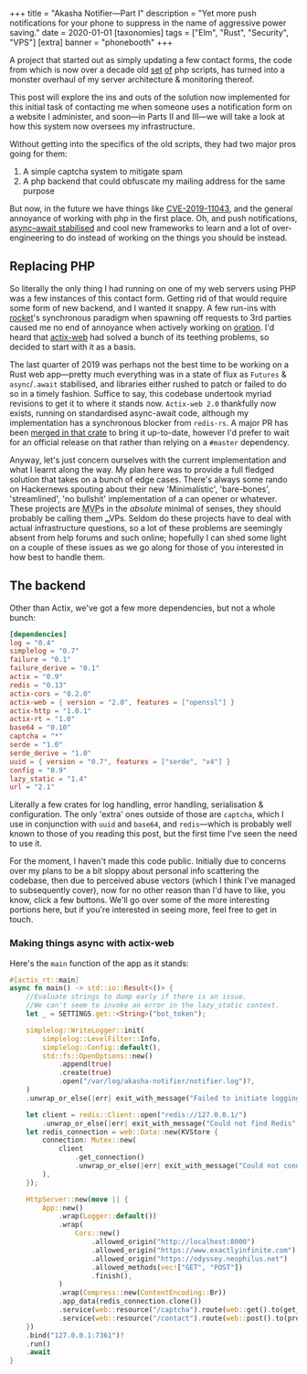 +++
title = "Akasha Notifier—Part I"
description = "Yet more push notifications for your phone to suppress in the name of aggressive power saving."
date = 2020-01-01
[taxonomies]
tags = ["Elm", "Rust", "Security", "VPS"]
[extra]
banner = "phonebooth"
+++

A project that started out as simply updating a few contact forms, the code from which is now over a decade old [set](https://github.com/Libbum/VeritasWeb/blob/fc3c137e417cb55e3138ebfb4aa467ba6d965882/dist/image.php) [of](https://github.com/Libbum/VeritasWeb/blob/fc3c137e417cb55e3138ebfb4aa467ba6d965882/dist/process.php) php scripts, has turned into a monster overhaul of my server architecture & monitoring thereof.

This post will explore the ins and outs of the solution now implemented for this initial task of contacting me when someone uses a notification form on a website I administer, and soon&mdash;in Parts II and III&mdash;we will take a look at how this system now oversees my infrastructure.

<!-- more -->

Without getting into the specifics of the old scripts, they had two major pros going for them:

1. A simple captcha system to mitigate spam
2. A php backend that could obfuscate my mailing address for the same purpose

But now, in the future we have things like [CVE-2019-11043](https://www.tenable.com/cve/CVE-2019-11043), and the general annoyance of working with php in the first place.
Oh, and push notifications, [async&ndash;await stabilised](https://blog.rust-lang.org/2019/11/07/Async-await-stable.html) and cool new frameworks to learn and a lot of over-engineering to do instead of working on the things you should be instead.

## Replacing PHP

So literally the only thing I had running on one of my web servers using PHP was a few instances of this contact form.
Getting rid of that would require some form of new backend, and I wanted it snappy.
A few run-ins with [rocket](https://rocket.rs/)'s synchronous paradigm when spawning off requests to 3rd parties caused me no end of annoyance when actively working on [oration](https://github.com/Libbum/oration).
I'd heard that [actix-web](https://actix.rs/) had solved a bunch of its teething problems, so decided to start with it as a basis.

The last quarter of 2019 was perhaps not the best time to be working on a Rust web app&mdash;pretty much everything was in a state of flux as `Futures` & `async`/`.await` stabilised, and libraries either rushed to patch or failed to do so in a timely fashion.
Suffice to say, this codebase undertook myriad revisions to get it to where it stands now.
`Actix-web 2.0` thankfully now exists, running on standardised async-await code, although my implementation has a synchronous blocker from `redis-rs`.
A major PR has been [merged in that crate](https://github.com/mitsuhiko/redis-rs/pull/232) to bring it up-to-date, however I'd prefer to wait for an official release on that rather than relying on a `#master` dependency.

Anyway, let's just concern ourselves with the current implementation and what I learnt along the way.
My plan here was to provide a full fledged solution that takes on a bunch of edge cases.
There's always some rando on Hackernews spouting about their new 'Minimalistic', 'bare-bones', 'streamlined', 'no bullshit' implementation of a can opener or whatever.
These projects are <abbr title="Minimal Viable Product">MVP</abbr>s in the *absolute* minimal of senses, they should probably be calling them ₘVPs.
Seldom do these projects have to deal with actual infrastructure questions, so a lot of these problems are seemingly absent from help forums and such online; hopefully I can shed some light on a couple of these issues as we go along for those of you interested in how best to handle them.

## The backend

Other than Actix, we've got a few more dependencies, but not a whole bunch:

```toml
[dependencies]
log = "0.4"
simplelog = "0.7"
failure = "0.1"
failure_derive = "0.1"
actix = "0.9"
redis = "0.13"
actix-cors = "0.2.0"
actix-web = { version = "2.0", features = ["openssl"] }
actix-http = "1.0.1"
actix-rt = "1.0"
base64 = "0.10"
captcha = "*"
serde = "1.0"
serde_derive = "1.0"
uuid = { version = "0.7", features = ["serde", "v4"] }
config = "0.9"
lazy_static = "1.4"
url = "2.1"
```

Literally a few crates for log handling, error handling, serialisation & configuration.
The only 'extra' ones outside of those are `captcha`, which I use in conjunction with `uuid` and `base64`, and `redis`&mdash;which is probably well known to those of you reading this post, but the first time I've seen the need to use it.

For the moment, I haven't made this code public.
Initially due to concerns over my plans to be a bit sloppy about personal info scattering the codebase, then due to perceived abuse vectors (which I think I've managed to subsequently cover), now for no other reason than I'd have to like, you know, click a few buttons.
We'll go over some of the more interesting portions here, but if you're interested in seeing more, feel free to get in touch.

### Making things async with actix-web

Here's the `main` function of the app as it stands:

```rust
#[actix_rt::main]
async fn main() -> std::io::Result<()> {
    //Evaluate strings to dump early if there is an issue.
    //We can't seem to invoke an error in the lazy_static context.
    let _ = SETTINGS.get::<String>("bot_token");

    simplelog::WriteLogger::init(
        simplelog::LevelFilter::Info,
        simplelog::Config::default(),
        std::fs::OpenOptions::new()
            .append(true)
            .create(true)
            .open("/var/log/akasha-notifier/notifier.log")?,
    )
    .unwrap_or_else(|err| exit_with_message("Failed to initiate logging", &err));

    let client = redis::Client::open("redis://127.0.0.1/")
        .unwrap_or_else(|err| exit_with_message("Could not find Redis", &err));
    let redis_connection = web::Data::new(KVStore {
        connection: Mutex::new(
            client
                .get_connection()
                .unwrap_or_else(|err| exit_with_message("Could not connect to Redis", &err)),
        ),
    });

    HttpServer::new(move || {
        App::new()
            .wrap(Logger::default())
            .wrap(
                Cors::new()
                    .allowed_origin("http://localhost:8000")
                    .allowed_origin("https://www.exactlyinfinite.com")
                    .allowed_origin("https://odyssey.neophilus.net")
                    .allowed_methods(vec!["GET", "POST"])
                    .finish(),
            )
            .wrap(Compress::new(ContentEncoding::Br))
            .app_data(redis_connection.clone())
            .service(web::resource("/captcha").route(web::get().to(get_captcha)))
            .service(web::resource("/contact").route(web::post().to(process_contact_request)))
    })
    .bind("127.0.0.1:7361")?
    .run()
    .await
}
```

